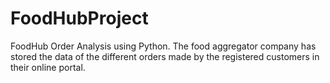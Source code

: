 # FoodHubProject
FoodHub Order Analysis using Python. The food aggregator company has stored the data of the different orders made by the registered customers in their online portal. 
